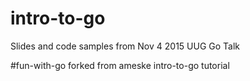# intro-to-go
Slides and code samples from Nov 4 2015 UUG Go Talk

#fun-with-go
forked from ameske intro-to-go tutorial
